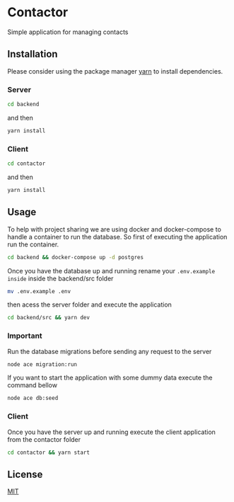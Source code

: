 # Contactor

Simple application for managing contacts

## Installation

Please consider using the package manager [yarn](https://yarnpkg.com/getting-started/install) to install dependencies.

### Server

```bash
cd backend
```

and then

```bash
yarn install
```

### Client

```bash
cd contactor
```

and then

```bash
yarn install
```

## Usage

To help with project sharing we are using docker and docker-compose to handle a container to run the database. So first of executing the application run the container.

```bash
cd backend && docker-compose up -d postgres
```

Once you have the database up and running rename your ```.env.example inside``` inside the backend/src folder
```bash
mv .env.example .env
```

then acess the server folder and execute the application

```bash
cd backend/src && yarn dev
```

### Important

Run the database migrations before sending any request to the server

```bash
node ace migration:run
```

If you want to start the application with some dummy data execute the command bellow

```bash
node ace db:seed
```

### Client

Once you have the server up and running execute the client application from the contactor folder

```bash
cd contactor && yarn start
```

## License

[MIT](https://choosealicense.com/licenses/mit/)
